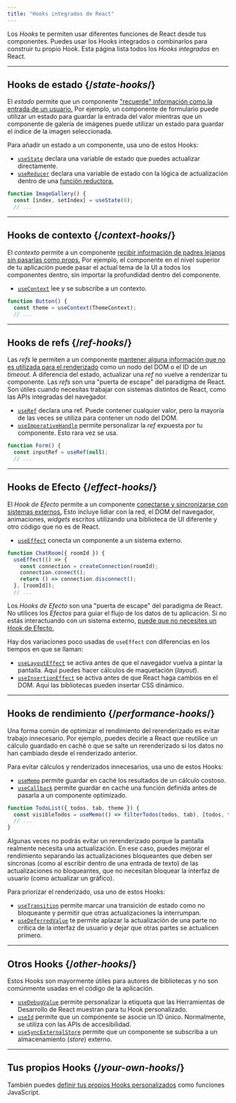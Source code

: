 ```yaml
---
title: "Hooks integrados de React"
---
```


<Intro>

Los *Hooks* te permiten usar diferentes funciones de React desde tus componentes. Puedes usar los Hooks integrados o combinarlos para construir tu propio Hook. Esta página lista todos los *Hooks integrados* en React.

</Intro>

---

## Hooks de estado {/*state-hooks*/}

El *estado* permite que un componente ["recuerde" información como la entrada de un usuario.](/learn/state-a-components-memory) Por ejemplo, un componente de formulario puede utilizar un estado para guardar la entrada del valor mientras que un componente de galería de imágenes puede utilizar un estado para guardar el índice de la imagen seleccionada.

Para añadir un estado a un componente, usa uno de estos Hooks:

* [`useState`](/reference/react/useState) declara una variable de estado que puedes actualizar directamente.
* [`useReducer`](/reference/react/useReducer) declara una variable de estado con la lógica de actualización dentro de una [función reductora.](/learn/extracting-state-logic-into-a-reducer)

```js
function ImageGallery() {
  const [index, setIndex] = useState(0);
  // ...
```

---

## Hooks de contexto {/*context-hooks*/}

El *contexto* permite a un componente [recibir información de padres lejanos sin pasarlas como props.](/learn/passing-props-to-a-component) Por ejemplo, el componente en el nivel superior de tu aplicación puede pasar el actual tema de la UI a todos los componentes dentro, sin importar la profundidad dentro del componente.

* [`useContext`](/reference/react/useContext) lee y se subscribe a un contexto.

```js
function Button() {
  const theme = useContext(ThemeContext);
  // ...
```

---

## Hooks de refs {/*ref-hooks*/}

Las *refs* le permiten a un componente [mantener alguna información que no es utilizada para el renderizado](/learn/referencing-values-with-refs) como un nodo del DOM o el ID de un *timeout*. A diferencia del estado, actualizar una *ref* no vuelve a renderizar tu componente. Las *refs* son una "puerta de escape" del paradigma de React. Son útiles cuando necesitas trabajar con sistemas distintos de React, como las APIs integradas del navegador.

* [`useRef`](/reference/react/useRef) declara una ref. Puede contener cualquier valor, pero la mayoría de las veces se utiliza para contener un nodo del DOM.
* [`useImperativeHandle`](/reference/react/useImperativeHandle) permite personalizar la *ref* expuesta por tu componente. Esto rara vez se usa.

```js
function Form() {
  const inputRef = useRef(null);
  // ...
```

---

## Hooks de Efecto {/*effect-hooks*/}

El *Hook de Efecto* permite a un componente [conectarse y sincronizarse con sistemas externos.](/learn/synchronizing-with-effects) Esto incluye lidiar con la red, el DOM del navegador, animaciones, *widgets* escritos utilizando una biblioteca de UI diferente y otro código que no es de React.

* [`useEffect`](/reference/react/useEffect) conecta un componente a un sistema externo.

```js
function ChatRoom({ roomId }) {
  useEffect(() => {
    const connection = createConnection(roomId);
    connection.connect();
    return () => connection.disconnect();
  }, [roomId]);
  // ...
```

Los *Hooks de Efecto* son una "puerta de escape" del paradigma de React. No utilices los *Efectos* para guiar el flujo de los datos de tu aplicación. Si no estás interactuando con un sistema externo, [puede que no necesites un Hook de Efecto.](/learn/you-might-not-need-an-effect)

Hay dos variaciones poco usadas de `useEffect` con diferencias en los tiempos en que se llaman:

* [`useLayoutEffect`](/reference/react/useLayoutEffect) se activa antes de que el navegador vuelva a pintar la pantalla. Aquí puedes hacer cálculos de maquetación (*layout*).
* [`useInsertionEffect`](/reference/react/useInsertionEffect) se activa antes de que React haga cambios en el DOM. Aquí las bibliotecas pueden insertar CSS dinámico.

---

## Hooks de rendimiento {/*performance-hooks*/}

Una forma común de optimizar el rendimiento del rerenderizado es evitar trabajo innecesario. Por ejemplo, puedes decirle a React que reutilice un cálculo guardado en caché o que se salte un rerenderizado si los datos no han cambiado desde el renderizado anterior.

Para evitar cálculos y renderizados innecesarios, usa uno de estos Hooks:

- [`useMemo`](/reference/react/useMemo) permite guardar en caché los resultados de un cálculo costoso.
- [`useCallback`](/reference/react/useCallback) permite guardar en caché una función definida antes de pasarla a un componente optimizado.

```js
function TodoList({ todos, tab, theme }) {
  const visibleTodos = useMemo(() => filterTodos(todos, tab), [todos, tab]);
  // ...
}
```

Algunas veces no podrás evitar un rerenderizado porque la pantalla realmente necesita una actualización. En ese caso, puedes mejorar el rendimiento separando las actualizaciones bloqueantes que deben ser síncronas (como al escribir dentro de una entrada de texto) de las actualizaciones no bloqueantes, que no necesitan bloquear la interfaz de usuario (como actualizar un gráfico).

Para priorizar el renderizado, usa uno de estos Hooks:

- [`useTransition`](/reference/react/useTransition) permite marcar una transición de estado como no bloqueante y permitir que otras actualizaciones la interrumpan.
- [`useDeferredValue`](/reference/react/useDeferredValue) te permite aplazar la actualización de una parte no crítica de la interfaz de usuario y dejar que otras partes se actualicen primero.

---

## Otros Hooks {/*other-hooks*/}

Estos Hooks son mayormente útiles para autores de bibliotecas y no son comúnmente usadas en el código de la aplicación.

- [`useDebugValue`](/reference/react/useDebugValue) permite personalizar la etiqueta que las Herramientas de Desarrollo de React muestran para tu Hook personalizado.
- [`useId`](/reference/react/useId) permite que un componente se asocie un ID único. Normalmente, se utiliza con las APIs de accesibilidad.
- [`useSyncExternalStore`](/reference/react/useSyncExternalStore) permite que un componente se subscriba a un almacenamiento (*store*) externo.

---

## Tus propios Hooks {/*your-own-hooks*/}

También puedes [definir tus propios Hooks personalizados](/learn/reusing-logic-with-custom-hooks#extracting-your-own-custom-hook-from-a-component) como funciones JavaScript.
